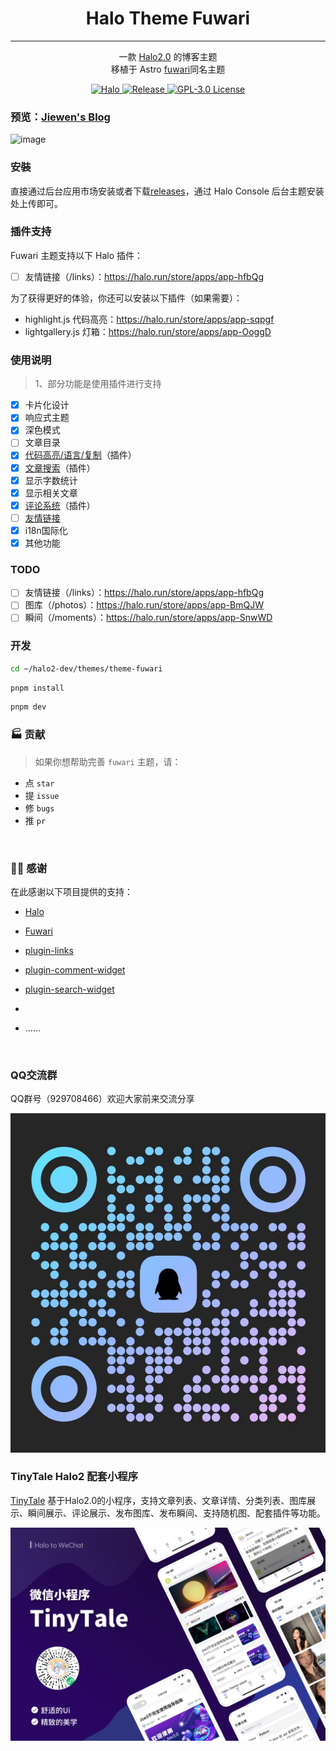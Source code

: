 
<h1 align="center"> Halo Theme Fuwari  </h1>

---

<div align="center">  

一款 [Halo2.0](https://github.com/halo-dev/halo) 的博客主题  
移植于 Astro  [fuwari](https://github.com/saicaca/fuwarik)同名主题

</div>

<p class="badge-row" align="center">
  <a href="https://halo.run" target="_blank">
    <img src="https://img.shields.io/badge/dynamic/yaml?label=Halo&query=%24.spec.requires&url=https://raw.githubusercontent.com/jiewenhuang/halo-theme-stack/main/theme.yaml&color=113,195,71" alt="Halo"/>
  </a>
  <a href="https://github.com/jiewenhuang/halo-theme-fuwari/releases" target="_blank">
    <img src="https://img.shields.io/github/v/release/jiewenhuang/halo-theme-fuwari" alt="Release"/>
  </a>
  <a href="https://github.com/jiewenhuang/halo-theme-stack/blob/main/LICENSE" target="_blank">
<img src="https://img.shields.io/badge/License-GPL%20v3.0-green.svg" alt="GPL-3.0 License">
  </a>  </a>
</p>

### 预览：[Jiewen's Blog](https://www.jiewen.run/?preview-theme=theme-fuwari)
![image](./screenshot/home.png)


### 安裝
直接通过后台应用市场安装或者下载[releases](https://github.com/jiewenhuang/halo-theme-stack/releases)，通过 Halo Console 后台主题安装处上传即可。

### 插件支持
Fuwari 主题支持以下 Halo 插件：

- [ ] 友情链接（/links）：https://halo.run/store/apps/app-hfbQg


为了获得更好的体验，你还可以安装以下插件（如果需要）：

- highlight.js 代码高亮：https://halo.run/store/apps/app-sqpgf
- lightgallery.js 灯箱：https://halo.run/store/apps/app-OoggD


### 使用说明
> 1、部分功能是使用插件进行支持  
- [x] 卡片化设计
- [x] 响应式主题
- [x] 深色模式
- [ ] 文章目录
- [X] [代码高亮/语言/复制](https://github.com/halo-sigs/plugin-highlightjs)（插件）
- [x] [文章搜索](https://github.com/halo-sigs/plugin-search-widget)（插件）
- [x] 显示字数统计
- [x] 显示相关文章
- [X] [评论系统](https://github.com/halo-sigs/plugin-comment-widget)（插件）
- [ ] [友情链接](https://github.com/halo-sigs/plugin-links)
- [x] i18n国际化
- [x] 其他功能

### TODO
- [ ] 友情链接（/links）：https://halo.run/store/apps/app-hfbQg
- [ ] 图库（/photos）：https://halo.run/store/apps/app-BmQJW
- [ ] 瞬间（/moments）：https://halo.run/store/apps/app-SnwWD
### 开发

```bash
cd ~/halo2-dev/themes/theme-fuwari
```

```bash
pnpm install 
```

```bash
pnpm dev
```

### 🏭 贡献

> 如果你想帮助完善 `fuwari` 主题，请：

- 点 `star`
- 提 `issue`
- 修 `bugs`
- 推 `pr`

<br>

### 🙆‍♂️ 感谢

在此感谢以下项目提供的支持：

- [Halo](https://halo.run)
- [Fuwari](https://github.com/saicaca/fuwari)

- [plugin-links](https://github.com/halo-sigs/plugin-links)
- [plugin-comment-widget](https://github.com/halo-sigs/plugin-comment-widget)
- [plugin-search-widget](https://github.com/halo-sigs/plugin-search-widget)
-
- ......

<br>  

### QQ交流群

QQ群号（929708466）欢迎大家前来交流分享

![QQ群](./screenshot/qqGroup.jpg)

### TinyTale Halo2 配套小程序

[TinyTale](https://www.jiewen.run/archives/TinyTale-formal-edition)
基于Halo2.0的小程序，支持文章列表、文章详情、分类列表、图库展示、瞬间展示、评论展示、发布图库、发布瞬间、支持随机图、配套插件等功能。

![TinyTale](./screenshot/tinytale.png)
